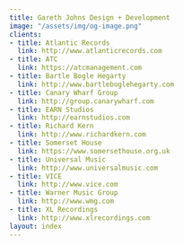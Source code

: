```yaml
---
title: Gareth Johns Design + Development
image: "/assets/img/og-image.png"
clients:
- title: Atlantic Records
  link: http://www.atlanticrecords.com
- title: ATC
  link: https://atcmanagement.com
- title: Bartle Bogle Hegarty
  link: http://www.bartleboglehegarty.com
- title: Canary Wharf Group
  link: http://group.canarywharf.com
- title: EARN Studios
  link: http://earnstudios.com
- title: Richard Kern
  link: http://www.richardkern.com
- title: Somerset House
  link: https://www.somersethouse.org.uk
- title: Universal Music
  link: http://www.universalmusic.com
- title: VICE
  link: http://www.vice.com
- title: Warner Music Group
  link: http://www.wmg.com
- title: XL Recordings
  link: http://www.xlrecordings.com
layout: index
---
```


